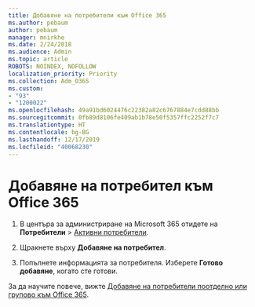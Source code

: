 ```yaml
---
title: Добавяне на потребители към Office 365
ms.author: pebaum
author: pebaum
manager: mnirkhe
ms.date: 2/24/2018
ms.audience: Admin
ms.topic: article
ROBOTS: NOINDEX, NOFOLLOW
localization_priority: Priority
ms.collection: Adm_O365
ms.custom:
- "93"
- "1200022"
ms.openlocfilehash: 49a91bd6024476c22382a82c6767884e7cdd88bb
ms.sourcegitcommit: 0fb89d8106fe409ab1b78e50f5357ffc2252f7c7
ms.translationtype: HT
ms.contentlocale: bg-BG
ms.lasthandoff: 12/17/2019
ms.locfileid: "40068230"
---
```

# <a name="add-a-user-to-office-365"></a>Добавяне на потребител към Office 365

1. В центъра за администриране на Microsoft 365 отидете на **Потребители** > [Активни потребители](https://admin.microsoft.com/Adminportal/Home?source=applauncher#/users).

2. Щракнете върху **Добавяне на потребител**.

3. Попълнете информацията за потребителя. Изберете **Готово добавяне**, когато сте готови.

За да научите повече, вижте [ Добавяне на потребители поотделно или групово към Office 365](https://docs.microsoft.com/office365/admin/add-users/add-users).